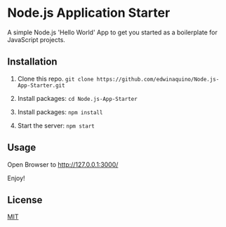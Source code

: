 # Node.js Application Starter

A simple Node.js 'Hello World' App to get you started as a boilerplate for JavaScript projects. 

## Installation

1. Clone this repo.
`git clone https://github.com/edwinaquino/Node.js-App-Starter.git`

2. Install packages: 
`cd Node.js-App-Starter`

3. Install packages: 
`npm install`

4. Start the server: 
`npm start`

## Usage
Open Browser to http://127.0.0.1:3000/

Enjoy!

## License
[MIT](https://choosealicense.com/licenses/mit/)
